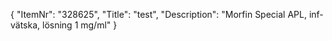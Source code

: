 {
  "ItemNr": "328625",
  "Title": "test",
  "Description": "Morfin Special APL, inf-vätska, lösning 1 mg/ml"
}